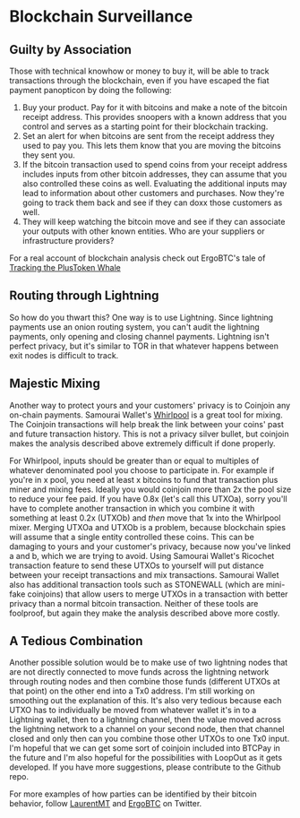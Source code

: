 # Blockchain Surveillance

## Guilty by Association
Those with technical knowhow or money to buy it, will be able to track transactions through the blockchain, even if you have escaped the fiat payment panopticon by doing the following:

1. Buy your product. Pay for it with bitcoins and make a note of the bitcoin receipt address. This provides snoopers with a known address that you control and serves as a starting point for their blockchain tracking.
2. Set an alert for when bitcoins are sent from the receipt address they used to pay you. This lets them know that you are moving the bitcoins they sent you.
3. If the bitcoin transaction used to spend coins from your receipt address includes inputs from other bitcoin addresses, they can assume that you also controlled these coins as well. Evaluating the additional inputs may lead to information about other customers and purchases. Now they're going to track them back and see if they can doxx those customers as well.
4. They will keep watching the bitcoin move and see if they can associate your outputs with other known entities. Who are your suppliers or infrastructure providers?

For a real account of blockchain analysis check out ErgoBTC's tale of [Tracking the PlusToken Whale](https://medium.com/@ErgoBTC/tracking-the-plustoken-whale-attempted-bitcoin-laundering-and-its-impact-on-wasabi-wallet-787c0d240192)

## Routing through Lightning
So how do you thwart this? One way is to use Lightning. Since lightning payments use an onion routing system, you can't audit the lightning payments, only opening and closing channel payments. Lightning isn't perfect privacy, but it's similar to TOR in that whatever happens between exit nodes is difficult to track.

## Majestic Mixing
Another way to protect yours and your customers' privacy is to Coinjoin any on-chain payments. Samourai Wallet's [Whirlpool](https://github.com/Samourai-Wallet/Whirlpool) is a great tool for mixing. The Coinjoin transactions will help break the link between your coins' past and future transaction history. This is not a privacy silver bullet, but coinjoin makes the analysis described above extremely difficult if done properly.

For Whirlpool, inputs should be greater than or equal to multiples of whatever denominated pool you choose to participate in. For example if you're in x pool, you need at least x bitcoins to fund that transaction plus miner and mixing fees. Ideally you would coinjoin more than 2x the pool size to reduce your fee paid. If you have 0.8x (let's call this UTXOa), sorry you'll have to complete another transaction in which you combine it with something at least 0.2x (UTXOb) and *then* move that 1x into the Whirlpool mixer. Merging UTXOa and UTXOb is a problem, because blockchain spies will assume that a single entity controlled these coins. This can be damaging to yours and your customer's privacy, because now you've linked a and b, which we are trying to avoid. Using Samourai Wallet's Ricochet transaction feature to send these UTXOs to yourself will put distance between your receipt transactions and mix transactions. Samourai Wallet also has additional transaction tools such as STONEWALL (which are mini-fake coinjoins) that allow users to merge UTXOs in a transaction with better privacy than a normal bitcoin transaction. Neither of these tools are foolproof, but again they make the analysis described above more costly.

## A Tedious Combination
Another possible solution would be to make use of two lightning nodes that are not directly connected to move funds across the lightning network through routing nodes and then combine those funds (different UTXOs at that point) on the other end into a Tx0 address. I'm still working on smoothing out the explanation of this. It's also very tedious because each UTXO has to individually be moved from whatever wallet it's in to a Lightning wallet, then to a lightning channel, then the value moved across the lightning network to a channel on your second node, then that channel closed and only then can you combine those other UTXOs to one Tx0 input. I'm hopeful that we can get some sort of coinjoin included into BTCPay in the future and I'm also hopeful for the possibilities with LoopOut as it gets developed. If you have more suggestions, please contribute to the Github repo.

For more examples of how parties can be identified by their bitcoin behavior, follow [LaurentMT](https://twitter.com/laurentmt) and [ErgoBTC](https://twitter.com/ergobtc) on Twitter.